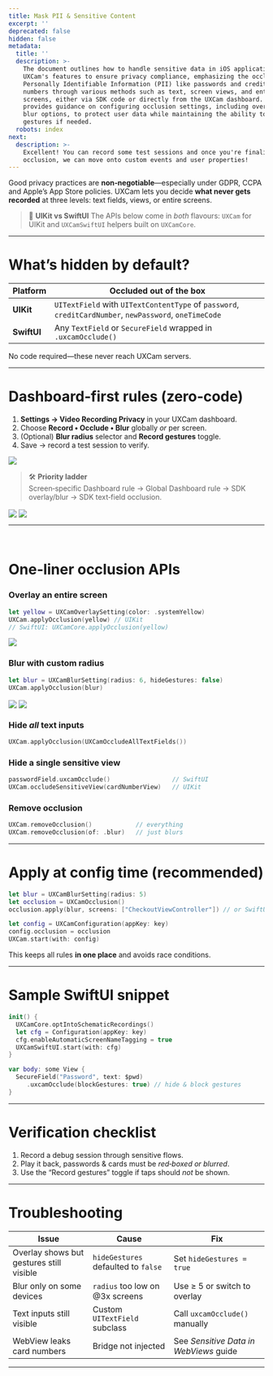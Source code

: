 ```yaml
---
title: Mask PII & Sensitive Content
excerpt: ''
deprecated: false
hidden: false
metadata:
  title: ''
  description: >-
    The document outlines how to handle sensitive data in iOS applications using
    UXCam's features to ensure privacy compliance, emphasizing the occlusion of
    Personally Identifiable Information (PII) like passwords and credit card
    numbers through various methods such as text, screen views, and entire
    screens, either via SDK code or directly from the UXCam dashboard. It also
    provides guidance on configuring occlusion settings, including overlay and
    blur options, to protect user data while maintaining the ability to record
    gestures if needed.
  robots: index
next:
  description: >-
    Excellent! You can record some test sessions and once you're finalised with
    occlusion, we can move onto custom events and user properties!
---
```

Good privacy practices are **non‑negotiable**—especially under GDPR, CCPA and Apple’s App Store policies. UXCam lets you decide **what never gets recorded** at three levels: text fields, views, or entire screens.

> 📘 **UIKit vs SwiftUI** The APIs below come in  *both*  flavours: `UXCam` for UIKit and `UXCamSwiftUI` helpers built on `UXCamCore`.

***

# What’s hidden by default?

| Platform    | Occluded out of the box                                                                                |
| ----------- | ------------------------------------------------------------------------------------------------------ |
| **UIKit**   | `UITextField` with `UITextContentType` of `password`, `creditCardNumber`, `newPassword`, `oneTimeCode` |
| **SwiftUI** | Any `TextField` or `SecureField` wrapped in `.uxcamOcclude()`                                          |

No code required—these never reach UXCam servers.

***

# Dashboard‑first rules (zero‑code)

1. **Settings → Video Recording Privacy** in your UXCam dashboard.
2. Choose **Record • Occlude • Blur** globally *or* per screen.
3. (Optional) **Blur radius** selector and **Record gestures** toggle.
4. Save → record a test session to verify.

<Image align="center" border={false} caption="Selecting the Blur option will also enable you to select the blur radius once applied." src="https://files.readme.io/0ab7d3d80f51c44741d7eeaa809c94228d1783c5f4e58a79583c430466674cc7-screenDash.png" />

> 🛠️ **Priority ladder**\
> Screen‑specific Dashboard rule → Global Dashboard rule → SDK overlay/blur → SDK text‑field occlusion.

<Image align="center" border={false} caption="You can add screen specific rules with different occlusion types" src="https://files.readme.io/18aa14ac96aa32728172235b5acb170702461517bbaca44a50e76eefc9075a6a-ruleDash.png" />

<Image align="center" border={false} caption="You can also choose to occlude all **text input** fields on one or multiple screens." src="https://files.readme.io/3a9d7654b24bb774443f0dd6f44b297f90c668016bc954e25f9d488e389baba3-textDash.png" />

***

<br />

# One‑liner occlusion APIs

### Overlay an entire screen

```swift
let yellow = UXCamOverlaySetting(color: .systemYellow)
UXCam.applyOcclusion(yellow) // UIKit
// SwiftUI: UXCamCore.applyOcclusion(yellow)
```

<Image align="center" border={false} caption="You'll see the desired screen completely hidden while your users navigate trough it." src="https://files.readme.io/a96f4d9bacac9f2662cea981b3f7f3e3c04ebfc58f76759a9b17772643b302cb-image.png" />

### Blur with custom radius

```swift
let blur = UXCamBlurSetting(radius: 6, hideGestures: false)
UXCam.applyOcclusion(blur)
```

<Image align="center" border={false} caption="You'll see the chosen screens with a blur applied on top" src="https://files.readme.io/18a9a5d2c25698585101efd6c5e495151a3ad7649c8686872b62e0a84868b43b-UXCam_Dashboard_May_24_2022.gif" />

<Image align="center" border={false} caption="Blur radios strength examples" src="https://files.readme.io/7e030fe3e85402cffea6959bbfa70cf985b6cfd53ddb7ce61f0bd23cbef6d6bc-Blur_Results_Comparison_-_Sensitive_Data_Occlusion.png" />

<br />

### Hide *all* text inputs

```swift
UXCam.applyOcclusion(UXCamOccludeAllTextFields())
```

### Hide a single sensitive view

```swift
passwordField.uxcamOcclude()                 // SwiftUI
UXCam.occludeSensitiveView(cardNumberView)   // UIKit
```

### Remove occlusion

```swift
UXCam.removeOcclusion()            // everything
UXCam.removeOcclusion(of: .blur)   // just blurs
```

***

# Apply at config time (recommended)

```swift
let blur = UXCamBlurSetting(radius: 5)
let occlusion = UXCamOcclusion()
occlusion.apply(blur, screens: ["CheckoutViewController"]) // or SwiftUI tag

let config = UXCamConfiguration(appKey: key)
config.occlusion = occlusion
UXCam.start(with: config)
```

This keeps all rules **in one place** and avoids race conditions.

***

# Sample SwiftUI snippet

```swift
init() {
  UXCamCore.optIntoSchematicRecordings()
  let cfg = Configuration(appKey: key)
  cfg.enableAutomaticScreenNameTagging = true
  UXCamSwiftUI.start(with: cfg)
}

var body: some View {
  SecureField("Password", text: $pwd)
     .uxcamOcclude(blockGestures: true) // hide & block gestures
}
```

***

# Verification checklist

1. Record a debug session through sensitive flows.
2. Play it back, passwords & cards must be *red‑boxed or blurred*.
3. Use the “Record gestures” toggle if taps should *not* be shown.

***

# Troubleshooting

| Issue                                    | Cause                               | Fix                                    |
| ---------------------------------------- | ----------------------------------- | -------------------------------------- |
| Overlay shows but gestures still visible | `hideGestures` defaulted to `false` | Set `hideGestures = true`              |
| Blur only on some devices                | `radius` too low on @3x screens     | Use ≥ 5 or switch to overlay           |
| Text inputs still visible                | Custom `UITextField` subclass       | Call `uxcamOcclude()` manually         |
| WebView leaks card numbers               | Bridge not injected                 | See *Sensitive Data in WebViews* guide |

***